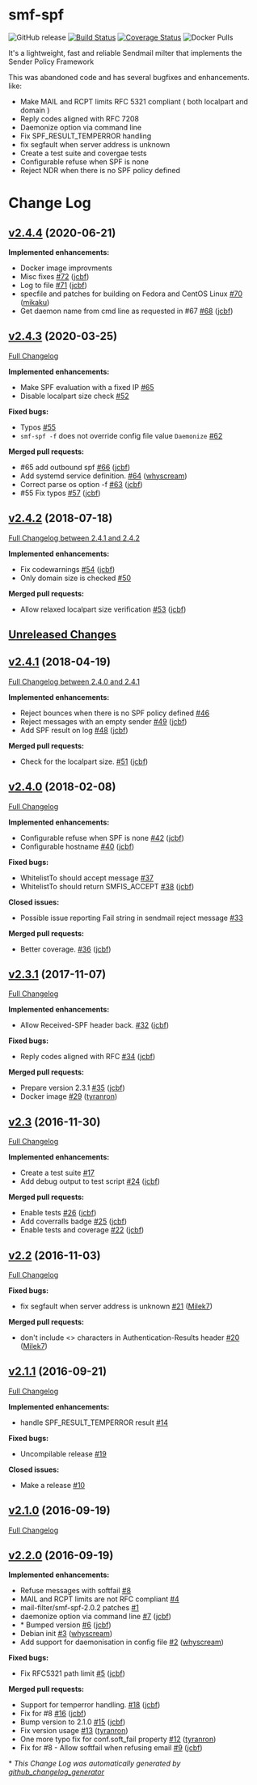 smf-spf
=======

![GitHub release](https://img.shields.io/github/release/jcbf/smf-spf/all.svg?style=plastic)
[![Build Status](https://travis-ci.org/jcbf/smf-spf.svg?branch=master)](https://travis-ci.org/jcbf/smf-spf)
[![Coverage Status](https://coveralls.io/repos/github/jcbf/smf-spf/badge.svg?branch=master)](https://coveralls.io/github/jcbf/smf-spf?branch=master) ![Docker Pulls](https://img.shields.io/docker/pulls/underspell/smf-spf)

It's a lightweight, fast and reliable Sendmail milter that implements the Sender Policy Framework

This was abandoned code and has several bugfixes and enhancements. like:

- Make MAIL and RCPT limits RFC 5321 compliant  ( both localpart and domain )
- Reply codes aligned with RFC 7208
- Daemonize option via command line 
- Fix SPF_RESULT_TEMPERROR handling
- fix segfault when server address is unknown 
- Create a test suite and covergae tests
- Configurable refuse when SPF is none
- Reject NDR when there is no SPF policy defined 

# Change Log

## [v2.4.4](https://github.com/jcbf/smf-spf/tree/v2.4.4) (2020-06-21)

**Implemented enhancements:**

- Docker image improvments
- Misc fixes [\#72](https://github.com/jcbf/smf-spf/pull/72) ([jcbf](https://github.com/jcbf))
- Log to file [\#71](https://github.com/jcbf/smf-spf/pull/71) ([jcbf](https://github.com/jcbf))
- specfile and patches for building on Fedora and CentOS Linux [\#70](https://github.com/jcbf/smf-spf/pull/70) ([mikaku](https://github.com/mikaku))
- Get daemon name from cmd line as requested in \#67 [\#68](https://github.com/jcbf/smf-spf/pull/68) ([jcbf](https://github.com/jcbf))

## [v2.4.3](https://github.com/jcbf/smf-spf/tree/v2.4.3) (2020-03-25)

[Full Changelog](https://github.com/jcbf/smf-spf/compare/v2.4.2...v2.4.3)

**Implemented enhancements:**

- Make SPF evaluation  with a fixed IP [\#65](https://github.com/jcbf/smf-spf/issues/65)
- Disable localpart size check [\#52](https://github.com/jcbf/smf-spf/issues/52)

**Fixed bugs:**

- Typos [\#55](https://github.com/jcbf/smf-spf/issues/55)
- `smf-spf -f` does not override config file value `Daemonize` [\#62](https://github.com/jcbf/smf-spf/issues/62)

**Merged pull requests:**

- \#65 add outbound spf [\#66](https://github.com/jcbf/smf-spf/pull/66) ([jcbf](https://github.com/jcbf))
- Add systemd service definition. [\#64](https://github.com/jcbf/smf-spf/pull/64) ([whyscream](https://github.com/whyscream))
- Correct parse os option -f [\#63](https://github.com/jcbf/smf-spf/pull/63) ([jcbf](https://github.com/jcbf))
- \#55 Fix typos [\#57](https://github.com/jcbf/smf-spf/pull/57) ([jcbf](https://github.com/jcbf))

## [v2.4.2](https://github.com/jcbf/smf-spf/tree/v2.4.2) (2018-07-18)
[Full Changelog between 2.4.1 and 2.4.2](https://github.com/jcbf/smf-spf/compare/v2.4.1...v2.4.2)

**Implemented enhancements:**

- Fix codewarnings [\#54](https://github.com/jcbf/smf-spf/pull/54) ([jcbf](https://github.com/jcbf))
- Only domain size is checked  [\#50](https://github.com/jcbf/smf-spf/issues/50)

**Merged pull requests:**

- Allow relaxed localpart size verification [\#53](https://github.com/jcbf/smf-spf/pull/53) ([jcbf](https://github.com/jcbf))

## [Unreleased Changes](https://github.com/jcbf/smf-spf/compare/v2.4.2...HEAD)


## [v2.4.1](https://github.com/jcbf/smf-spf/tree/v2.4.1) (2018-04-19)
[Full Changelog between 2.4.0 and 2.4.1](https://github.com/jcbf/smf-spf/compare/v2.4.0...v2.4.1)

**Implemented enhancements:**

- Reject bounces when there is no SPF policy defined [\#46](https://github.com/jcbf/smf-spf/issues/46)
- Reject messages with an empty sender [\#49](https://github.com/jcbf/smf-spf/pull/49) ([jcbf](https://github.com/jcbf))
- Add SPF result on log [\#48](https://github.com/jcbf/smf-spf/pull/48) ([jcbf](https://github.com/jcbf))

**Merged pull requests:**

- Check for the localpart size. [\#51](https://github.com/jcbf/smf-spf/pull/51) ([jcbf](https://github.com/jcbf))

## [v2.4.0](https://github.com/jcbf/smf-spf/tree/v2.4.0) (2018-02-08)
[Full Changelog](https://github.com/jcbf/smf-spf/compare/v2.3.1...v2.4.0)

**Implemented enhancements:**

- Configurable refuse when SPF is none [\#42](https://github.com/jcbf/smf-spf/pull/42) ([jcbf](https://github.com/jcbf))
- Configurable hostname [\#40](https://github.com/jcbf/smf-spf/pull/40) ([jcbf](https://github.com/jcbf))

**Fixed bugs:**

- WhitelistTo should accept message [\#37](https://github.com/jcbf/smf-spf/issues/37)
- WhitelistTo should return SMFIS\_ACCEPT [\#38](https://github.com/jcbf/smf-spf/pull/38) ([jcbf](https://github.com/jcbf))

**Closed issues:**

- Possible issue reporting Fail string in sendmail reject message [\#33](https://github.com/jcbf/smf-spf/issues/33)

**Merged pull requests:**

- Better coverage. [\#36](https://github.com/jcbf/smf-spf/pull/36) ([jcbf](https://github.com/jcbf))

## [v2.3.1](https://github.com/jcbf/smf-spf/tree/v2.3.1) (2017-11-07)
[Full Changelog](https://github.com/jcbf/smf-spf/compare/v2.3...v2.3.1)

**Implemented enhancements:**

- Allow Received-SPF header back. [\#32](https://github.com/jcbf/smf-spf/pull/32) ([jcbf](https://github.com/jcbf))

**Fixed bugs:**

- Reply codes aligned with RFC [\#34](https://github.com/jcbf/smf-spf/pull/34) ([jcbf](https://github.com/jcbf))

**Merged pull requests:**

- Prepare version 2.3.1 [\#35](https://github.com/jcbf/smf-spf/pull/35) ([jcbf](https://github.com/jcbf))
- Docker image [\#29](https://github.com/jcbf/smf-spf/pull/29) ([tyranron](https://github.com/tyranron))

## [v2.3](https://github.com/jcbf/smf-spf/tree/v2.3) (2016-11-30)
[Full Changelog](https://github.com/jcbf/smf-spf/compare/v2.2...v2.3)

**Implemented enhancements:**

- Create a test suite [\#17](https://github.com/jcbf/smf-spf/issues/17)
- Add debug output to test script [\#24](https://github.com/jcbf/smf-spf/pull/24) ([jcbf](https://github.com/jcbf))

**Merged pull requests:**

- Enable tests [\#26](https://github.com/jcbf/smf-spf/pull/26) ([jcbf](https://github.com/jcbf))
- Add coverralls badge [\#25](https://github.com/jcbf/smf-spf/pull/25) ([jcbf](https://github.com/jcbf))
- Enable tests and coverage [\#22](https://github.com/jcbf/smf-spf/pull/22) ([jcbf](https://github.com/jcbf))

## [v2.2](https://github.com/jcbf/smf-spf/tree/v2.2) (2016-11-03)
[Full Changelog](https://github.com/jcbf/smf-spf/compare/v2.1.1...v2.2)

**Fixed bugs:**

- fix segfault when server address is unknown [\#21](https://github.com/jcbf/smf-spf/pull/21) ([Milek7](https://github.com/Milek7))

**Merged pull requests:**

- don't include \<\> characters in Authentication-Results header [\#20](https://github.com/jcbf/smf-spf/pull/20) ([Milek7](https://github.com/Milek7))

## [v2.1.1](https://github.com/jcbf/smf-spf/tree/v2.1.1) (2016-09-21)
[Full Changelog](https://github.com/jcbf/smf-spf/compare/v2.1.0...v2.1.1)

**Implemented enhancements:**

- handle SPF\_RESULT\_TEMPERROR result [\#14](https://github.com/jcbf/smf-spf/issues/14)

**Fixed bugs:**

- Uncompilable release [\#19](https://github.com/jcbf/smf-spf/issues/19)

**Closed issues:**

- Make a release [\#10](https://github.com/jcbf/smf-spf/issues/10)

## [v2.1.0](https://github.com/jcbf/smf-spf/tree/v2.1.0) (2016-09-19)
[Full Changelog](https://github.com/jcbf/smf-spf/compare/v2.2.0...v2.1.0)

## [v2.2.0](https://github.com/jcbf/smf-spf/tree/v2.2.0) (2016-09-19)
**Implemented enhancements:**

- Refuse messages with softfail [\#8](https://github.com/jcbf/smf-spf/issues/8)
- MAIL and RCPT limits are not RFC compliant [\#4](https://github.com/jcbf/smf-spf/issues/4)
- mail-filter/smf-spf-2.0.2 patches [\#1](https://github.com/jcbf/smf-spf/issues/1)
- daemonize option via command line [\#7](https://github.com/jcbf/smf-spf/pull/7) ([jcbf](https://github.com/jcbf))
-  \*  Bumped version [\#6](https://github.com/jcbf/smf-spf/pull/6) ([jcbf](https://github.com/jcbf))
- Debian init [\#3](https://github.com/jcbf/smf-spf/pull/3) ([whyscream](https://github.com/whyscream))
- Add support for daemonisation in config file [\#2](https://github.com/jcbf/smf-spf/pull/2) ([whyscream](https://github.com/whyscream))

**Fixed bugs:**

- Fix RFC5321 path limit [\#5](https://github.com/jcbf/smf-spf/pull/5) ([jcbf](https://github.com/jcbf))

**Merged pull requests:**

- Support for temperror handling. [\#18](https://github.com/jcbf/smf-spf/pull/18) ([jcbf](https://github.com/jcbf))
- Fix for \#8 [\#16](https://github.com/jcbf/smf-spf/pull/16) ([jcbf](https://github.com/jcbf))
- Bump version to 2.1.0 [\#15](https://github.com/jcbf/smf-spf/pull/15) ([jcbf](https://github.com/jcbf))
- Fix version usage [\#13](https://github.com/jcbf/smf-spf/pull/13) ([tyranron](https://github.com/tyranron))
- One more typo fix for conf.soft\_fail property [\#12](https://github.com/jcbf/smf-spf/pull/12) ([tyranron](https://github.com/tyranron))
- Fix for \#8 - Allow softfail when refusing email [\#9](https://github.com/jcbf/smf-spf/pull/9) ([jcbf](https://github.com/jcbf))



\* *This Change Log was automatically generated by [github_changelog_generator](https://github.com/skywinder/Github-Changelog-Generator)*
